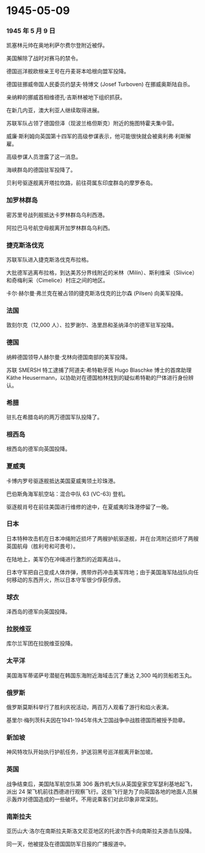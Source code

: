 # 1945-05-09

### 1945 年 5 月 9 日

凯塞林元帅在奥地利萨尔费尔登附近被俘。

美国解除了战时对赛马的禁令。

德国巡洋舰欧根亲王号在丹麦哥本哈根向盟军投降。

德国驻挪威帝国人民委员约瑟夫·特博文 (Josef Turboven) 在挪威奥斯陆自杀。

亲纳粹的挪威首相维德孔·吉斯林被地下组织抓获。

在新几内亚，澳大利亚人继续取得进展。

苏联军队占领了德国但泽（现波兰格但斯克）附近的施图特霍夫集中营。

威廉·斯利姆向英国第十四军的高级参谋表示，他可能很快就会被奥利弗·利斯解雇。

高级参谋人员泄露了这一消息。

海峡群岛的德国驻军投降了。

贝利号驱逐舰离开塔拉坎路，前往荷属东印度群岛的摩罗泰岛。

### 加罗林群岛

密苏里号战列舰抵达卡罗林群岛乌利西港。

阿拉巴马号航空母舰离开加罗林群岛乌利西。

### 捷克斯洛伐克

苏联军队进入捷克斯洛伐克布拉格。

大批德军逃离布拉格，到达美苏分界线附近的米林（Milín）、斯利维采（Slivice）和奇梅利采（Cimelice）村庄之间的地区。

卡尔·赫尔曼·弗兰克在被占领的捷克斯洛伐克的比尔森 (Pilsen) 向美军投降。

### 法国

敦刻尔克（12,000 人）、拉罗谢尔、洛里昂和圣纳泽尔的德军驻军投降。

### 德国

纳粹德国领导人赫尔曼·戈林向德国南部的美军投降。

苏联 SMERSH 特工逮捕了阿道夫·希特勒牙医 Hugo Blaschke 博士的首席助理
Käthe Heusermann，以协助对在德国柏林找到的疑似希特勒的尸体进行身份辨认。

### 希腊

驻扎在希腊岛屿的两万德国军队投降了。

### 根西岛

根西岛的德军向英国投降。

### 夏威夷

卡博内罗号驱逐舰抵达美国夏威夷领土珍珠港。

巴伯斯角海军航空站：混合中队 63 (VC-63) 登机。

驱逐舰肖号在前往美国进行维修的途中，在夏威夷珍珠港停留了一晚。

### 日本

日本特种攻击机在日本冲绳附近损坏了两艘护航驱逐舰，并在台湾附近损坏了两艘英国航母（胜利号和可畏号）。

在陆地上，美军仍在冲绳进行激烈的近距离战斗。

日本守军把自己变成人体炸弹，携带炸药冲击美军阵地；由于美国海军陆战队向任何移动的东西开火，所以日本守军很少俘获俘虏。

### 球衣

泽西岛的德军向英国投降。

### 拉脱维亚

库尔兰军团在拉脱维亚投降。

### 太平洋

美国海军蒂诺萨号潜艇在韩国东海附近海域击沉了重达 2,300 吨的货船若玉丸。

### 俄罗斯

俄罗斯莫斯科举行了胜利庆祝活动，两百万人观看了游行和焰火表演。

基里尔·梅列茨科夫因在1941-1945年伟大卫国战争中战胜德国而被授予勋章。

### 新加坡

神风特攻队开始执行护航任务，护送羽黑号巡洋舰离开新加坡。

### 英国

战争结束后，美国陆军航空队第 306
轰炸机大队从英国皇家空军瑟利基地起飞，派出 24
架飞机前往西德进行观察飞行。这些飞行是为了向英国各地的地面人员展示轰炸对德国造成的一些破坏。不用说乘客们对此印象非常深刻。

### 南斯拉夫

亚历山大·洛尔在南斯拉夫斯洛文尼亚地区的托波尔西卡向南斯拉夫游击队投降。

同一天，他被提及在德国国防军日报的广播报道中。